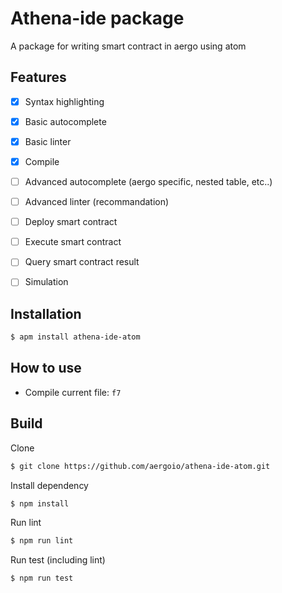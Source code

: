 # Athena-ide package

A package for writing smart contract in aergo using atom

## Features

- [X] Syntax highlighting
- [X] Basic autocomplete
- [X] Basic linter
- [X] Compile

- [ ] Advanced autocomplete (aergo specific, nested table, etc..)
- [ ] Advanced linter (recommandation)
- [ ] Deploy smart contract
- [ ] Execute smart contract
- [ ] Query smart contract result
- [ ] Simulation

## Installation

```sh
$ apm install athena-ide-atom
```

## How to use

* Compile current file: `f7`

## Build

Clone

```sh
$ git clone https://github.com/aergoio/athena-ide-atom.git
```

Install dependency

```sh
$ npm install
```

Run lint

```sh
$ npm run lint
```

Run test (including lint)

```sh
$ npm run test
```
